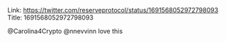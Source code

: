 Link:  https://twitter.com/reserveprotocol/status/1691568052972798093
Title: 1691568052972798093

@Carolina4Crypto @nnevvinn love this